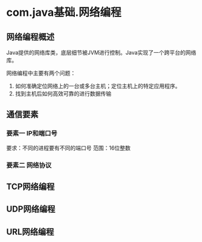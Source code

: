 # com.java基础.网络编程

## 网络编程概述

Java提供的网络库类，底层细节被JVM进行控制。Java实现了一个跨平台的网络库。

网络编程中主要有两个问题：

1. 如何准确定位网络上的一台或多台主机；定位主机上的特定应用程序。
2. 找到主机后如何高效可靠的进行数据传输

## 通信要素

### 要素一 IP和端口号

要求：不同的进程要有不同的端口号
范围：16位整数

### 要素二 网络协议
## TCP网络编程

## UDP网络编程
## URL网络编程